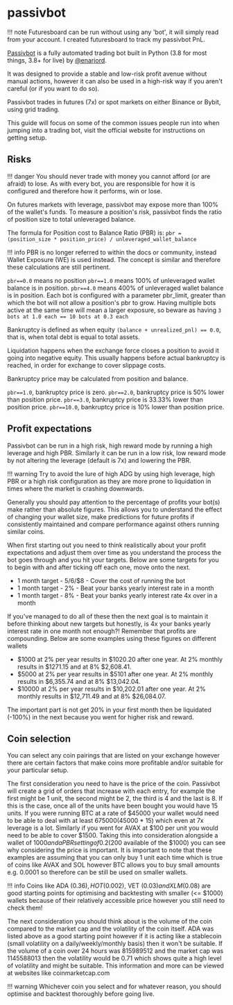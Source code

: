 # passivbot
!!! note
    Futuresboard can be run without using any 'bot', it will simply read from your account. I created futuresboard to track my passivbot PnL.


[Passivbot](https://www.passivbot.com/en/latest/) is a fully automated trading bot built in Python (3.8 for most things, 3.8+ for live) by [@enarjord](https://github.com/enarjord/).

It was designed to provide a stable and low-risk profit avenue without manual actions, however it can also be used in a high-risk way if you aren't careful (or if you want to do so).

Passivbot trades in futures (7x) or spot markets on either Binance or Bybit, using grid trading.

This guide will focus on some of the common issues people run into when jumping into a trading bot, visit the official website for instructions on getting setup.

## Risks

!!! danger
    You should never trade with money you cannot afford (or are afraid) to lose. As with every bot, you are responsible for how it is configured and therefore how it performs, win or lose.

On futures markets with leverage, passivbot may expose more than 100% of the wallet's funds. To measure a position's risk, passivbot finds the ratio of position size to total unleveraged balance.

The formula for Position cost to Balance Ratio (PBR) is:
`pbr = (position_size * position_price) / unleveraged_wallet_balance`

!!! info
    PBR is no longer referred to within the docs or community, instead Wallet Exposure (WE) is used instead. The concept is similar and therefore these calculations are still pertinent.

`pbr==0.0` means no position
`pbr==1.0` means 100% of unleveraged wallet balance is in position.
`pbr==4.0` means 400% of unleveraged wallet balance is in position.
Each bot is configured with a parameter pbr_limit, greater than which the bot will not allow a position's pbr to grow. Having multiple bots active at the same time will mean a larger exposure, so beware as having `3 bots at 1.0 each == 10 bots at 0.3 each`

Bankruptcy is defined as when equity `(balance + unrealized_pnl) == 0.0`, that is, when total debt is equal to total assets.

Liquidation happens when the exchange force closes a position to avoid it going into negative equity. This usually happens before actual bankruptcy is reached, in order for exchange to cover slippage costs.

Bankruptcy price may be calculated from position and balance.

`pbr==1.0`, bankruptcy price is zero.
`pbr==2.0`, bankruptcy price is 50% lower than position price.
`pbr==3.0`, bankruptcy price is 33.33% lower than position price.
`pbr==10.0`, bankruptcy price is 10% lower than position price.

## Profit expectations

Passivbot can be run in a high risk, high reward mode by running a high leverage and high PBR. Similarly it can be run in a low risk, low reward mode by not altering the leverage (default is 7x) and lowering the PBR.

!!! warning
    Try to avoid the lure of high ADG by using high leverage, high PBR or a high risk configuration as they are more prone to liquidation in times where the market is crashing downwards.

Generally you should pay attention to the percentage of profits your bot(s) make rather than absolute figures. This allows you to understand the effect of changing your wallet size, make predictions for future profits if consistently maintained and compare performance against others running similar coins.

When first starting out you need to think realistically about your profit expectations and adjust them over time as you understand the process the bot goes through and you hit your targets. Below are some targets for you to begin with and after ticking off each one, move onto the next.
- 1 month target - $5/$6/$8 - Cover the cost of running the bot
- 1 month target - 2% - Beat your banks yearly interest rate in a month
- 1 month target - 8% - Beat your banks yearly interest rate 4x over in a month

If you've managed to do all of these then the next goal is to maintain it before thinking about new targets but honestly, is 4x your banks yearly interest rate in one month not enough?! Remember that profits are compounding. Below are some examples using these figures on different wallets
- $1000 at 2% per year results in $1020.20 after one year. At 2% monthly results in $1271.15 and at 8% $2,608.41.
- $5000 at 2% per year results in $5101 after one year. At 2% monthly results in $6,355.74 and at 8% $13,042.04.
- $10000 at 2% per year results in $10,202.01 after one year. At 2% monthly results in $12,711.49 and at 8% $26,084.07.

The important part is not get 20% in your first month then be liquidated (-100%) in the next because you went for higher risk and reward.

## Coin selection
You can select any coin pairings that are listed on your exchange however there are certain factors that make coins more profitable and/or suitable for your particular setup.

The first consideration you need to have is the price of the coin. Passivbot will create a grid of orders that increase with each entry, for example the first might be 1 unit, the second might be 2, the third is 4 and the last is 8. If this is the case, once all of the units have been bought you would have 15 units. If you were running BTC at a rate of $45000 your wallet would need to be able to deal with at least $675000 ($45000 * 15) which even at 7x leverage is a lot. Similarly if you went for AVAX at $100 per unit you would need to be able to cover $1500. Taking this into consideration alongside a wallet of $1000 and a PBR setting of 0.2 ($200 available of the $1000) you can see why considering the price is important. It is important to note that these examples are assuming that you can only buy 1 unit each time which is true of coins like AVAX and SOL however BTC allows you to buy small amounts e.g. 0.0001 so therefore can be still be used on smaller wallets.

!!! info
    Coins like ADA ($0.36), HOT ($0.002), VET ($0.03) and XLM ($0.08) are good starting points for optimising and backtesting with smaller (<= $1000) wallets because of their relatively accessible price however you still need to check them!

The next consideration you should think about is the volume of the coin compared to the market cap and the volatility of the coin itself. ADA was listed above as a good starting point however if it is acting like a stablecoin (small volatility on a daily/weekly/monthly basis) then it won't be suitable. If the volume of a coin over 24 hours was 815989512 and the market cap was 1145588013 then the volatility would be 0.71 which shows quite a high level of volatility and might be suitable. This information and more can be viewed at websites like coinmarketcap.com

!!! warning
    Whichever coin you select and for whatever reason, you should optimise and backtest thoroughly before going live.
